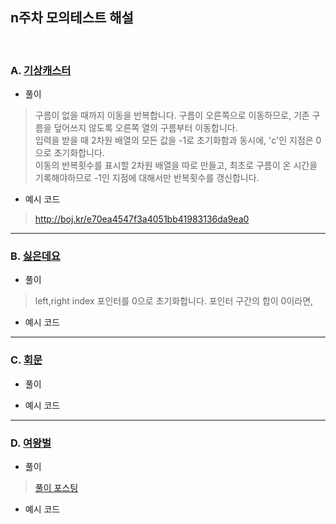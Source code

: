## n주차 모의테스트 해설
<br>

### A. [기상캐스터](https://www.acmicpc.net/problem/10709)
- 풀이
>구름이 없을 때까지 이동을 반복합니다. 구름이 오른쪽으로 이동하므로, 기존 구름을 덮어쓰지 않도록 오른쪽 열의 구름부터 이동합니다.<br>
입력을 받을 때 2차원 배열의 모든 값을 -1로 초기화함과 동시에, 'c'인 지점은 0으로 초기화합니다.<br>
이동의 반복횟수를 표시할 2차원 배열을 따로 만들고, 최초로 구름이 온 시간을 기록해야하므로 -1인 지점에 대해서만 반복횟수를 갱신합니다.
- 예시 코드
>http://boj.kr/e70ea4547f3a4051bb41983136da9ea0

****************************

### B. [싫은데요](https://www.acmicpc.net/problem/25916)
- 풀이
>left,right index 포인터를 0으로 초기화합니다.
포인터 구간의 합이 0이라면,
- 예시 코드
>


****************************

### C. [회문](https://www.acmicpc.net/problem/17609)
- 풀이
>
- 예시 코드
>


****************************

### D. [여왕벌]()
- 풀이
> [풀이 포스팅](https://velog.io/@engus525/백준-10836번-여왕벌)
- 예시 코드
>

